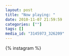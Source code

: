 ```yaml
---
layout: post
title: "Now playing: "
date: 2010-11-07 21:59:59
categories: [""]
tags: []
media_id: "3145973_326209"
---
```


{% instagram %}
